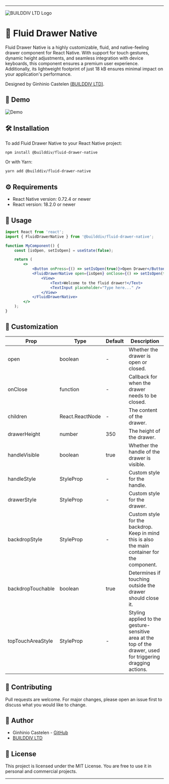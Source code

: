 
---

![BUILDDIV LTD Logo](https://github.com/builddiv/fluid-drawer-native/assets/143026621/583950b9-3e22-4c09-9d45-b37da8241f65)

# 🌊 Fluid Drawer Native

Fluid Drawer Native is a highly customizable, fluid, and native-feeling drawer component for React Native. With support for touch gestures, dynamic height adjustments, and seamless integration with device keyboards, this component ensures a premium user experience. Additionally, its lightweight footprint of just 18 kB ensures minimal impact on your application's performance.

Designed by Ginhinio Castelen [(BUILDDIV LTD)](https://builddiv.com).

## 🚀 Demo

![Demo](https://github.com/builddiv/fluid-drawer-native/assets/143026621/7084961e-4916-4a20-b1b8-06ad99e1c9d9)

## 🛠 Installation

To add Fluid Drawer Native to your React Native project:

```bash
npm install @builddiv/fluid-drawer-native
```

Or with Yarn:

```bash
yarn add @builddiv/fluid-drawer-native
```

## ⚙️ Requirements

- React Native version: 0.72.4 or newer
- React version: 18.2.0 or newer

## 🔧 Usage

```jsx
import React from 'react';
import { FluidDrawerNative } from '@builddiv/fluid-drawer-native';

function MyComponent() {
    const [isOpen, setIsOpen] = useState(false);

    return (
        <>
            <Button onPress={() => setIsOpen(true)}>Open Drawer</Button>
            <FluidDrawerNative open={isOpen} onClose={() => setIsOpen(false)}>
                <View>
                    <Text>Welcome to the fluid drawer!</Text>
                    <TextInput placeholder="Type here..." />
                </View>
            </FluidDrawerNative>
        </>
    );
}
```

## 🎨 Customization

| Prop               | Type            | Default        | Description                                                                                   |
|--------------------|----------------|----------------|-----------------------------------------------------------------------------------------------|
| open               | boolean        | -              | Whether the drawer is open or closed.                                                          |
| onClose            | function       | -              | Callback for when the drawer needs to be closed.                                               |
| children           | React.ReactNode| -              | The content of the drawer.                                                                     |
| drawerHeight       | number         | 350            | The height of the drawer.                                                                     |
| handleVisible      | boolean        | true           | Whether the handle of the drawer is visible.                                                   |
| handleStyle        | StyleProp      | -              | Custom style for the handle.                                                                   |
| drawerStyle        | StyleProp      | -              | Custom style for the drawer.                                                                   |
| backdropStyle      | StyleProp      | -              | Custom style for the backdrop. Keep in mind this is also the main container for the component.                                                                 |
| backdropTouchable  | boolean        | true           | Determines if touching outside the drawer should close it.                                     |
| topTouchAreaStyle  | StyleProp       | -            | Styling applied to the gesture-sensitive area at the top of the drawer, used for triggering dragging actions.   |

## 🤝 Contributing

Pull requests are welcome. For major changes, please open an issue first to discuss what you would like to change.

## 👥 Author

- Ginhinio Castelen - [GitHub](https://github.com/cyber-gin)
- [BUILDDIV LTD](https://builddiv.com)

## 📜 License

This project is licensed under the MIT License. You are free to use it in personal and commercial projects.

---

